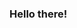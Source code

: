 ### Hello there!
<!--![jerrydix's Streak](https://github-readme-streak-stats.herokuapp.com/?user=jerrydix&theme=react&hide_border=true)
![jerrydix's Streak](https://github-readme-streak-stats.herokuapp.com/?user=jerrydix&theme=gotham&hide_border=true)

<!--
**jerrydix/jerrydix** is a ✨ _special_ ✨ repository because its `README.md` (this file) appears on your GitHub profile.

Here are some ideas to get you started:

- 🔭 I’m currently working on ...
- 🌱 I’m currently learning ...
- 👯 I’m looking to collaborate on ...
- 🤔 I’m looking for help with ...
- 💬 Ask me about ...
- 📫 How to reach me: ...
- 😄 Pronouns: ...
- ⚡ Fun fact: ...
-->
